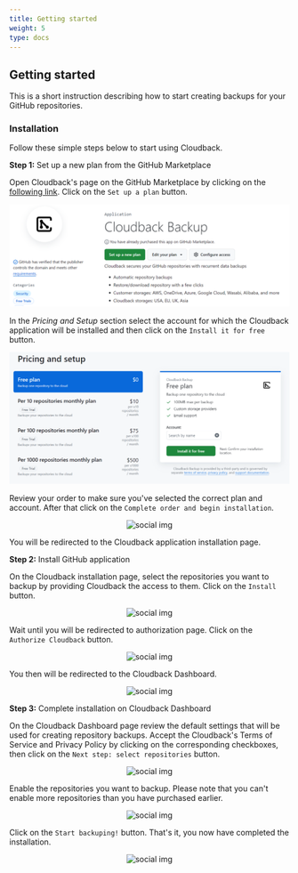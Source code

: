 ```yaml
---
title: Getting started
weight: 5
type: docs
---
```


## Getting started

This is a short instruction describing how to start creating backups for your GitHub repositories.

### Installation

Follow these simple steps below to start using Cloudback. 

**Step 1:** Set up a new plan from the GitHub Marketplace

Open Cloudback's page on the GitHub Marketplace by clicking on the [following link](https://github.com/marketplace/cloudback). 
Click on the `Set up a plan` button.

<p align="center">
  <img src="https://github.com/cloudback/docs/blob/master/static/screeshot1.png?raw=true" alt="social img" class="screenshot">
</p>

In the *Pricing and Setup* section select the account for which the Cloudback application will be installed and then click on the `Install it for free` button.

<p align="center">
  <img src="https://github.com/cloudback/docs/blob/master/static/screeshot2.png?raw=true" alt="social img" class="screenshot">
</p>

Review your order to make sure you've selected the correct plan and account. After that click on the `Complete order and begin installation`.

<p align="center">
  <img src="https://github.com/cloudback/docs/blob/master/static/screeshot3.png?raw=true" alt="social img" class="screenshot">
</p>

You will be redirected to the Cloudback application installation page. 

**Step 2:** Install GitHub application

On the Cloudback installation page, select the repositories you want to backup by providing Cloudback the access to them. Click on the `Install` button.

<p align="center">
  <img src="https://github.com/cloudback/docs/blob/master/static/screeshot4.png?raw=true" alt="social img" class="screenshot">
</p>

Wait until you will be redirected to authorization page. Click on the `Authorize Cloudback` button. 

<p align="center">
  <img src="https://github.com/cloudback/docs/blob/master/static/screeshot5.png?raw=true" alt="social img" class="screenshot">
</p>

You then will be redirected to the Cloudback Dashboard.

<p align="center">
  <img src="https://github.com/cloudback/docs/blob/master/static/screeshot6.png?raw=true" alt="social img" class="screenshot">
</p>

**Step 3:** Complete installation on Cloudback Dashboard

On the Cloudback Dashboard page review the default settings that will be used for creating repository backups. Accept the Cloudback's Terms of Service and Privacy Policy by clicking on the corresponding checkboxes, then click on the `Next step: select repositories` button.

<p align="center">
  <img src="https://github.com/cloudback/docs/blob/master/static/screeshot7.png?raw=true" alt="social img" class="screenshot">
</p>

Enable the repositories you want to backup. Please note that you can't enable more repositories than you have purchased earlier.

<p align="center">
  <img src="https://github.com/cloudback/docs/blob/master/static/screeshot8.png?raw=true" alt="social img" class="screenshot">
</p>

Click on the `Start backuping!` button. That's it, you now have completed the installation.

<p align="center">
  <img src="https://github.com/cloudback/docs/blob/master/static/screeshot9.png?raw=true" alt="social img" class="screenshot">
</p>
